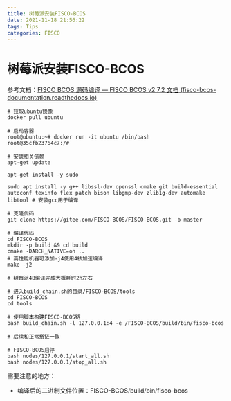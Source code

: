 ```yaml
---
title: 树莓派安装FISCO-BCOS
date: 2021-11-18 21:56:22
tags: Tips
categories: FISCO
---
```


# 树莓派安装FISCO-BCOS

参考文档：[FISCO BCOS 源码编译 — FISCO BCOS v2.7.2 文档 (fisco-bcos-documentation.readthedocs.io)](https://fisco-bcos-documentation.readthedocs.io/zh_CN/latest/docs/tutorial/compile.html)

```shell
# 拉取ubuntu镜像
docker pull ubuntu

# 启动容器
root@ubuntu:~# docker run -it ubuntu /bin/bash
root@35cfb23764c7:/# 

# 安装相关依赖
apt-get update

apt-get install -y sudo

sudo apt install -y g++ libssl-dev openssl cmake git build-essential autoconf texinfo flex patch bison libgmp-dev zlib1g-dev automake libtool # 安装gcc用于编译

# 克隆代码
git clone https://gitee.com/FISCO-BCOS/FISCO-BCOS.git -b master

# 编译代码
cd FISCO-BCOS
mkdir -p build && cd build
cmake -DARCH_NATIVE=on ..
# 高性能机器可添加-j4使用4核加速编译
make -j2

# 树莓派4B编译完成大概耗时2h左右

# 进入build_chain.sh的目录/FISCO-BCOS/tools
cd FISCO-BCOS
cd tools

# 使用脚本构建FISCO-BCOS链
bash build_chain.sh -l 127.0.0.1:4 -e /FISCO-BCOS/build/bin/fisco-bcos

# 后续和正常搭链一致

# FISCO-BCOS启停
bash nodes/127.0.0.1/start_all.sh
bash nodes/127.0.0.1/stop_all.sh
```

需要注意的地方：

- 编译后的二进制文件位置：FISCO-BCOS/build/bin/fisco-bcos
